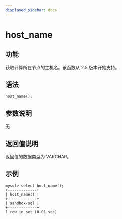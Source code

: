 ```yaml
---
displayed_sidebar: docs
---
```


# host_name

## 功能

获取计算所在节点的主机名。该函数从 2.5 版本开始支持。

## 语法

```Haskell
host_name();
```

## 参数说明

无

## 返回值说明

返回值的数据类型为 VARCHAR。

## 示例

```Plain Text
mysql> select host_name();
+-------------+
| host_name() |
+-------------+
| sandbox-sql |
+-------------+
1 row in set (0.01 sec)
```
